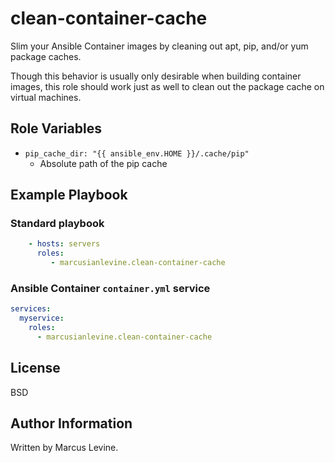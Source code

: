 clean-container-cache
=========

Slim your Ansible Container images by cleaning out apt, pip, and/or yum package caches.

Though this behavior is usually only desirable when building container images, this role should work just as well to clean out the package cache on virtual machines.

Role Variables
----------------

* `pip_cache_dir: "{{ ansible_env.HOME }}/.cache/pip"` 
  * Absolute path of the pip cache

Example Playbook
----------------

### Standard playbook

```yaml
    - hosts: servers
      roles:
         - marcusianlevine.clean-container-cache
```

### Ansible Container `container.yml` service

```yaml
services:
  myservice:
    roles:
      - marcusianlevine.clean-container-cache
```

License
-------

BSD

Author Information
------------------

Written by Marcus Levine.
